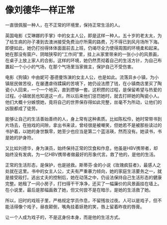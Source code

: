 # 像刘德华一样正常

一直很佩服一种人，在不正常的环境里，保持正常生活的人。 

英国电影《艾琳娜的手掌》中的女主人公，即是这样一种人。五十岁的老太太，为了给生病的孙子凑到去澳洲接受免费治疗所需的路费，万不得已到风月场所下海。即便如此，她仍打扮得体体面面前去上班，仍竭尽全力使得周围的环境柔和起来。她在那没有窗户、阴暗狭窄的“工作间”里，挂上从家里带来的一张小小的风景画，在桌子上放上家人的合影。这样的环境，她仍然贯彻着自己的生活方针，为自己布置起一个小小的气场，在那个气场里当家做主，保护自己不受伤害。 

电影《狗镇》中由妮可·基德曼饰演的女主人公，也是如此。流落异乡小镇，为小镇居民做苦役，在屡遭虐待蹂躏的苦境下，她仍设法攒了钱，在小镇商店里买了陶瓷小人回来，一个一个地买，直到攒够一套。这积攒的过程，是保留希望与热爱的过程。小镇居民也知道这一点，所以后来他们惩罚她时，就去打碎她的陶瓷小人。他们大概十分嫉恨她，竟将自己的世界保存得如此完整，丝毫不为所动，让他们的凶狠都成了徒劳。 

能够让自己的生活善始善终的人，身上常有这种素质。比如陈松伶，她时常带书到片场去，在拍戏的间隙，拿出书来读，曾经很是被嘲笑，但她若不是被那些读过的书护着，以她的身世飘零，她至少也应当是第二个蓝洁瑛，然而没有。她读书，书是她的护身符。 

又比如刘德华，身为演员，始终保持正常的饮食和作息，他虽是HBV携带者，却始终没有发病，为一亿HBV携带者做最好的形象代言。救了他的，是他的生活。 

正常的生活形态，是保护，也是拯救。斯蒂芬·金的小说《玫瑰疯狂者》，最感人之处就在这里。书中的女主人公，丈夫有严重暴力倾向，她的家庭生活要务之一，就是接受殴打。逃出丈夫的控制后，她在动荡之中，仍设法保持自己生活形态的健康完整。她租了一间小房子，打扫得干干净净，还买了一幅廉价的风景画挂在墙上。在小说里，最后是那幅画救了她，但又何尝不是在暗示，是她的生活救了她。 

所以，旧时的戏班子里，严格规定学员作息，不留残妆过夜。人可以是戏子，但不能活得像个戏子，昼夜颠倒，嘴角挂着妖艳的笑，唇上留着昨夜的唇膏。 

让一个人成为戏子的，不是这身份本身，而是他的生活方式。